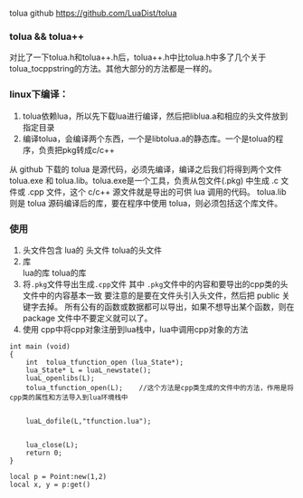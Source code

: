 tolua github   https://github.com/LuaDist/tolua


### tolua && tolua++
对比了一下tolua.h和tolua++.h后，tolua++.h中比tolua.h中多了几个关于tolua_tocppstring的方法。其他大部分的方法都是一样的。


### linux下编译：
1. tolua依赖lua，所以先下载lua进行编译，然后把liblua.a和相应的头文件放到指定目录
2. 编译tolua，会编译两个东西，一个是libtolua.a的静态库。一个是tolua的程序，负责把pkg转成c/c++


从 github 下载的 tolua 是源代码，必须先编译，编译之后我们将得到两个文件 tolua.exe 和 tolua.lib。tolua.exe是一个工具，负责从包文件(.pkg) 中生成 .c 文件或 .cpp 文件，这个 c/c++ 源文件就是导出的可供 lua 调用的代码。
tolua.lib 则是 tolua 源码编译后的库，要在程序中使用 tolua，则必须包括这个库文件。


### 使用
1. 头文件包含
lua的 头文件
tolua的头文件
2. 库  
lua的库
tolua的库
3. 将`.pkg`文件导出生成`.cpp`文件
其中 `.pkg`文件中的内容和要导出的cpp类的头文件中的内容基本一致
要注意的是要在文件头引入头文件，然后把 public 关键字去掉。
所有公有的函数或数据都可以导出，如果不想导出某个函数，则在 package 文件中不要定义就可以了。
4. 使用
cpp中将cpp对象注册到lua栈中，lua中调用cpp对象的方法
```
int main (void)
{
    int  tolua_tfunction_open (lua_State*);
    lua_State* L = luaL_newstate();
    luaL_openlibs(L);
    tolua_tfunction_open(L);    //这个方法是cpp类生成的文件中的方法，作用是将cpp类的属性和方法导入到lua环境栈中


    luaL_dofile(L,"tfunction.lua");


    lua_close(L);
    return 0;
}
```
```
local p = Point:new(1,2)
local x, y = p:get()
```











